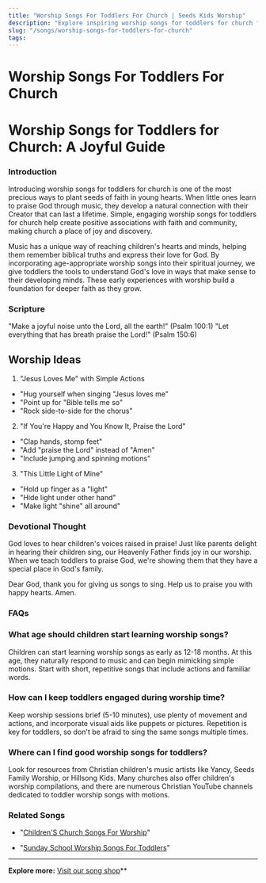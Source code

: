 ```yaml
---
title: "Worship Songs For Toddlers For Church | Seeds Kids Worship"
description: "Explore inspiring worship songs for toddlers for church for children's worship and faith development. Biblical music resources for families and ministry."
slug: "/songs/worship-songs-for-toddlers-for-church"
tags:
---
```


# Worship Songs For Toddlers For Church

# Worship Songs for Toddlers for Church: A Joyful Guide

### Introduction
Introducing worship songs for toddlers for church is one of the most precious ways to plant seeds of faith in young hearts. When little ones learn to praise God through music, they develop a natural connection with their Creator that can last a lifetime. Simple, engaging worship songs for toddlers for church help create positive associations with faith and community, making church a place of joy and discovery.

Music has a unique way of reaching children's hearts and minds, helping them remember biblical truths and express their love for God. By incorporating age-appropriate worship songs into their spiritual journey, we give toddlers the tools to understand God's love in ways that make sense to their developing minds. These early experiences with worship build a foundation for deeper faith as they grow.

### Scripture
"Make a joyful noise unto the Lord, all the earth!" (Psalm 100:1)
"Let everything that has breath praise the Lord!" (Psalm 150:6)

## Worship Ideas
1. "Jesus Loves Me" with Simple Actions
- "Hug yourself when singing "Jesus loves me"
- "Point up for "Bible tells me so"
- "Rock side-to-side for the chorus"

2. "If You're Happy and You Know It, Praise the Lord"
- "Clap hands, stomp feet"
- "Add "praise the Lord" instead of "Amen"
- "Include jumping and spinning motions"

3. "This Little Light of Mine"
- "Hold up finger as a "light"
- "Hide light under other hand"
- "Make light "shine" all around"

### Devotional Thought
God loves to hear children's voices raised in praise! Just like parents delight in hearing their children sing, our Heavenly Father finds joy in our worship. When we teach toddlers to praise God, we're showing them that they have a special place in God's family.

Dear God, thank you for giving us songs to sing. Help us to praise you with happy hearts. Amen.

### FAQs

### What age should children start learning worship songs?
Children can start learning worship songs as early as 12-18 months. At this age, they naturally respond to music and can begin mimicking simple motions. Start with short, repetitive songs that include actions and familiar words.

### How can I keep toddlers engaged during worship time?
Keep worship sessions brief (5-10 minutes), use plenty of movement and actions, and incorporate visual aids like puppets or pictures. Repetition is key for toddlers, so don't be afraid to sing the same songs multiple times.

### Where can I find good worship songs for toddlers?
Look for resources from Christian children's music artists like Yancy, Seeds Family Worship, or Hillsong Kids. Many churches also offer children's worship compilations, and there are numerous Christian YouTube channels dedicated to toddler worship songs with motions.

### Related Songs

- "[Children'S Church Songs For Worship](/songs/children-s-church-songs-for-worship/)"

- "[Sunday School Worship Songs For Toddlers](/songs/sunday-school-worship-songs-for-toddlers/)"

---

**Explore more:** [Visit our song shop](https://seedskidsworship.com/shop)**

<!-- Schema Markup -->
<script type="application/ld+json">
{
  "@context": "https://schema.org",
  "@type": "MusicRecording",
  "name": "Worship Songs For Toddlers For Church",
  "byArtist": {
    "@type": "MusicGroup",
    "name": "Seeds Kids Worship"
  },
  "isFamilyFriendly": true,
  "url": "https://seedskidsworship.com/songs/worship-songs-for-toddlers-for-church/"
}
</script>